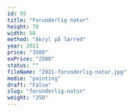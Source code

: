 ```yaml
---
id: 55
title: "Forunderlig natur"
height: 70
width: 50
method: "Akryl på lærred"
year: 2021
price: "3500"
exPrice: "2500"
status: ""
fileName: "2021-forunderlig-natur.jpg"
medie: "painting"
draft: "False"
slug: "forunderlig-natur"
weight: "350"
---
```

